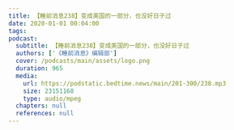 ```yaml
---
title: 【睡前消息238】变成美国的一部分，也没好日子过
date: 2020-01-01 00:04:00
tags:
podcast:
  subtitle: 【睡前消息238】变成美国的一部分，也没好日子过
  authors: ['《睡前消息》编辑部']
  cover: /podcasts/main/assets/logo.png
  duration: 965
  media:
    url: https://podstatic.bedtime.news/main/201-300/238.mp3
    size: 23151168
    type: audio/mpeg
  chapters: null
  references: null
---
```

